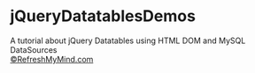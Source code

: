 # jQueryDatatablesDemos
A tutorial about jQuery Datatables using HTML DOM and MySQL DataSources<br>
<a href="http://refreshmymind.com">&copy;RefreshMyMind.com</a>

